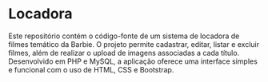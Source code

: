 # Locadora
Este repositório contém o código-fonte de um sistema de locadora de filmes temático da Barbie. O projeto permite cadastrar, editar, listar e excluir filmes, além de realizar o upload de imagens associadas a cada título. Desenvolvido em PHP e MySQL, a aplicação oferece uma interface simples e funcional com o uso de HTML, CSS e Bootstrap.
